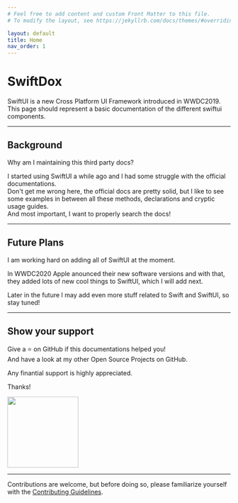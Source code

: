 ```yaml
---
# Feel free to add content and custom Front Matter to this file.
# To modify the layout, see https://jekyllrb.com/docs/themes/#overriding-theme-defaults

layout: default
title: Home
nav_order: 1
---
```


# <i class="fab fa-swift"></i> SwiftDox

SwiftUI is a new Cross Platform UI Framework introduced in WWDC2019.  
This page should represent a basic documentation of the different swiftui components.

---

## Background

Why am I maintaining this third party docs?

I started using SwiftUI a while ago and I had some struggle with the official documentations.  
Don't get me wrong here, the official docs are pretty solid, but I like to see some examples in between all these methods, declarations and cryptic usage guides.  
And most important, I want to properly search the docs!

---

## Future Plans

I am working hard on adding all of SwiftUI at the moment.

In WWDC2020 Apple anounced their new software versions and with that, they added lots of new cool things to SwiftUI, which I will add next.

Later in the future I may add even more stuff related to Swift and SwiftUI, so stay tuned!

---

## Show your support

Give a ⭐️ on GitHub if this documentations helped you!  
And have a look at my other Open Source Projects on GitHub.

Any finantial support is highly appreciated.

Thanks!

<a href="https://www.patreon.com/timozacherl">
  <img src="https://c5.patreon.com/external/logo/become_a_patron_button@2x.png" width="160">
</a>

---

Contributions are welcome, but before doing so, please familiarize yourself with the <a href="/CONTRIBUTING.html">Contributing Guidelines</a>.
